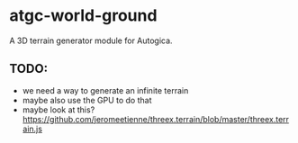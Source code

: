 # atgc-world-ground

A 3D terrain generator module for Autogica.

## TODO:

 - we need a way to generate an infinite terrain
 - maybe also use the GPU to do that
 - maybe look at this? https://github.com/jeromeetienne/threex.terrain/blob/master/threex.terrain.js

